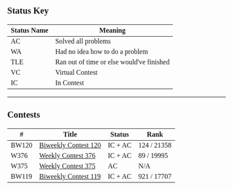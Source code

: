 
<span style="font-family:Papyrus;font-size:1.1rem">

### Status Key
| Status Name | Meaning |
| - | - |
| AC | Solved all problems |
| WA | Had no idea how to do a problem |
| TLE | Ran out of time or else would've finished |
| VC | Virtual Contest |
| IC | In Contest |

---

### Contests
| # | Title | Status | Rank |
| - | - | - | - |
| BW120 | [Biweekly Contest 120](BW120/) | IC + AC | 124 / 21358 |
| W376 | [Weekly Contest 376](W376/) | IC + AC | 89 / 19995 |
| W375 | [Weekly Contest 375](W375/) | AC | N/A |
| BW119 | [Biweekly Contest 119](BW119/) | IC + AC | 921 / 17707 |

</span>